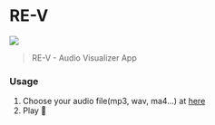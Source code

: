 # RE-V

![](https://re-v.vercel.app/og-image.png)

> RE-V - Audio Visualizer App

### Usage

1. Choose your audio file(mp3, wav, ma4...) at [here](https://re-v.vercel.app/)
2. Play :woman_dancing:
